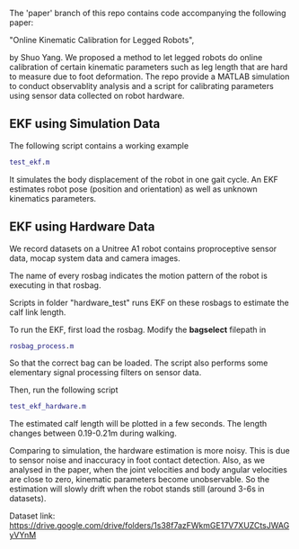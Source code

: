 The 'paper' branch of this repo contains code accompanying the following paper:

"Online Kinematic Calibration for Legged Robots",

by Shuo Yang. We proposed a method to let legged robots do online calibration of certain kinematic parameters such as leg length that are hard to measure due to foot deformation. The repo provide a MATLAB simulation to conduct observablity analysis and a script for calibrating parameters using sensor data collected on robot hardware. 

## EKF using Simulation Data
The following script contains a working example 
```matlab
test_ekf.m
```
It simulates the body displacement of the robot in one gait cycle. An EKF estimates robot pose (position and orientation) as well as unknown kinematics parameters. 


## EKF using Hardware Data
We record datasets on a Unitree A1 robot contains proproceptive sensor data, mocap system data and camera images. 

The name of every rosbag indicates the motion pattern of the robot is executing in that rosbag. 

Scripts in folder "hardware_test" runs EKF on these rosbags to estimate the calf link length.

To run the EKF, first load the rosbag. Modify the **bagselect** filepath in 
```matlab
rosbag_process.m
```
So that the correct bag can be loaded. The script also performs some elementary signal processing filters on sensor data.

Then, run the following script
```matlab
test_ekf_hardware.m
```

The estimated calf length will be plotted in a few seconds. The length changes between 0.19-0.21m during walking. 


Comparing to simulation, the hardware estimation is more noisy. This is due to sensor noise and inaccuracy in foot contact detection. Also, as we analysed in the paper, when the joint velocities and body angular velocities are close to zero, kinematic parameters become unobservable. So the estimation will slowly drift when the robot stands still (around 3-6s in datasets).



Dataset link: https://drive.google.com/drive/folders/1s38f7azFWkmGE17V7XUZCtsJWAGyVYnM

